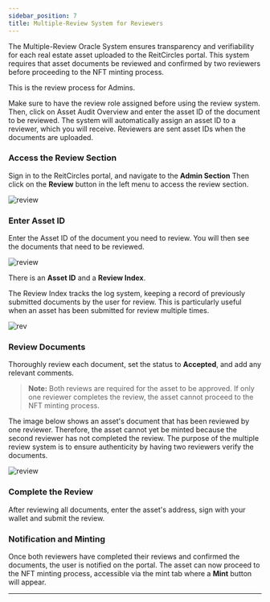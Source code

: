 ```yaml
---
sidebar_position: 7
title: Multiple-Review System for Reviewers
---
```


The Multiple-Review Oracle System ensures transparency and verifiability for each real estate asset uploaded to the ReitCircles portal. This system requires that asset documents be reviewed and confirmed by two reviewers before proceeding to the NFT minting process.

This is the review process for Admins.

Make sure to have the review role assigned before using the review system. Then, click on Asset Audit Overview and enter the asset ID of the document to be reviewed. The system will automatically assign an asset ID to a reviewer, which you will receive. Reviewers are sent asset IDs when the documents are uploaded.

### Access the Review Section

Sign in to the ReitCircles portal, and navigate to the **Admin Section** Then click on the **Review** button in the left menu to access the review section.

![review](/img/rev/review.png)

### Enter Asset ID

Enter the Asset ID of the document you need to review. You will then see the documents that need to be reviewed.

![review](/img/rev/main-revvv.png)

There is an **Asset ID** and a **Review Index**.

The Review Index tracks the log system, keeping a record of previously submitted documents by the user for review. This is particularly useful when an asset has been submitted for review multiple times.

![rev](/img/rev/ui-rev.png)

### Review Documents

Thoroughly review each document, set the status to **Accepted**, and add any relevant comments.

> **Note:** Both reviews are required for the asset to be approved. If only one reviewer completes the review, the asset cannot proceed to the NFT minting process.

The image below shows an asset's document that has been reviewed by one reviewer. Therefore, the asset cannot yet be minted because the second reviewer has not completed the review. The purpose of the multiple review system is to ensure authenticity by having two reviewers verify the documents.


![review](/img/rev/rev-one.png)

### Complete the Review

After reviewing all documents, enter the asset's address, sign with your wallet and submit the review.

### Notification and Minting

Once both reviewers have completed their reviews and confirmed the documents, the user is notified on the portal. The asset can now proceed to the NFT minting process, accessible via the mint tab where a **Mint** button will appear.

---

